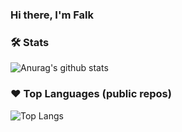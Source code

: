 ### Hi there, I'm Falk

### 🛠 Stats
![Anurag's github stats](https://github-readme-stats.vercel.app/api?username=BaseChip&count_private=true&show_icons=true&bg_color=151515&text_color=9f9f9f&title_color=fff&icon_color=79ff97)

### ❤ Top Languages (public repos)
![Top Langs](https://github-readme-stats.vercel.app/api/top-langs/?username=BaseChip&layout=compact&bg_color=151515&text_color=9f9f9f&title_color=fff)



